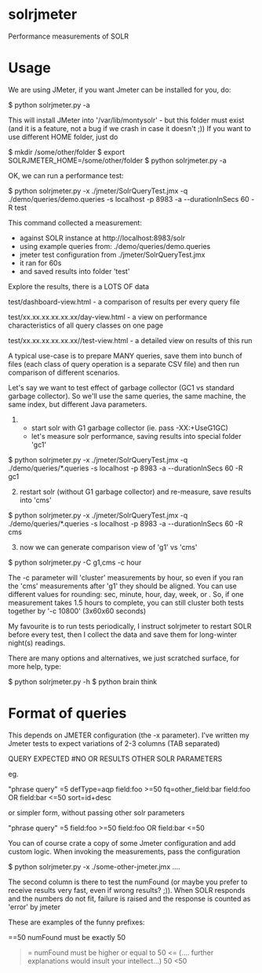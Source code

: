 solrjmeter
==========

Performance measurements of SOLR


Usage
=====

We are using JMeter, if you want Jmeter can be installed for you, do:

$ python solrjmeter.py -a

This will install JMeter into '/var/lib/montysolr' - but this folder must
exist (and it is a feature, not a bug if we crash in case it doesn't ;))
If you want to use different HOME folder, just do

$ mkdir /some/other/folder
$ export SOLRJMETER_HOME=/some/other/folder
$ python solrjmeter.py -a


OK, we can run a performance test:
  
$ python solrjmeter.py -x ./jmeter/SolrQueryTest.jmx -q ./demo/queries/demo.queries -s localhost -p 8983  -a --durationInSecs 60 -R test

This command collected a measurement:
  - against SOLR instance at http://localhost:8983/solr
  - using example queries from: ./demo/queries/demo.queries
  - jmeter test configuration from ./jmeter/SolrQueryTest.jmx
  - it ran for 60s
  - and saved results into folder 'test'

Explore the results, there is a LOTS OF data

  test/dashboard-view.html
      - a comparison of results per every query file
  
  test/xx.xx.xx.xx.xx.xx/day-view.html
      - a view on performance characteristics of all query classes on one page
      
  test/xx.xx.xx.xx.xx.xx/<query-file>/test-view.html
      - a detailed view on results of this run
      
  


A typical use-case is to prepare MANY queries, save them into
bunch of files (each class of query operation is a separate
CSV file) and then run comparison of different scenarios.

Let's say we want to test effect of garbage collector (GC1 vs standard garbage collector).
So we'll use the same queries, the same machine, the same index, but different Java
parameters.

1. - start solr with G1 garbage collector (ie. pass -XX:+UseG1GC) 
   - let's measure solr performance, saving results into special folder 'gc1'

  $ python solrjmeter.py -x ./jmeter/SolrQueryTest.jmx -q ./demo/queries/*.queries -s localhost -p 8983  -a --durationInSecs 60 -R gc1

2. restart solr (without G1 garbage collector) and re-measure, save results into 'cms'

  $ python solrjmeter.py -x ./jmeter/SolrQueryTest.jmx -q ./demo/queries/*.queries -s localhost -p 8983  -a --durationInSecs 60 -R cms
  
3. now we can generate comparison view of 'g1' vs 'cms'

  $ python solrjmeter.py -C g1,cms -c hour
  
  The -c parameter will 'cluster' measurements by hour, so even if you ran the 'cms' measurements after 'g1'
  they should be aligned. You can use different values for rounding: sec, minute, hour, day, week, or <int>.
  So, if one measurement takes 1.5 hours to complete, you can still cluster both tests together by '-c 10800'
  (3x60x60 seconds)


My favourite is to run tests periodically, I instruct solrjmeter to restart SOLR
before every test, then I collect the data and save them for long-winter night(s)
readings. 

There are many options and alternatives, we just scratched surface, for more help, 
type:

$ python solrjmeter.py -h
$ python brain think






Format of queries
=================

This depends on JMETER configuration (the -x parameter). I've written my Jmeter tests to
expect variations of 2-3 columns (TAB separated)

QUERY         EXPECTED #NO OR RESULTS       OTHER SOLR PARAMETERS

eg.

"phrase query"  =5  defType=aqp
field:foo  >=50  fq=other_field:bar
field:foo OR field:bar  <=50  sort=id+desc

or simpler form, without passing other solr parameters

"phrase query"  =5
field:foo  >=50
field:foo OR field:bar  <=50

You can of course crate a copy of some Jmeter configuration and add custom logic. When
invoking the measurements, pass the configuration

$ python solrjmeter.py -x ./some-other-jmeter.jmx ....


The second column is there to test the numFound (or maybe you prefer to 
receive results very fast, even if wrong results? ;)). When SOLR responds 
and the numbers do not fit, failure is raised and the response is counted
as 'error' by jmeter

These are examples of the funny prefixes:

  ==50   numFound must be exactly 50
  >=     numFound must be higher or equal to 50
  <=     (.... further explanations would insult your intellect...)
  >50
  <50
  


